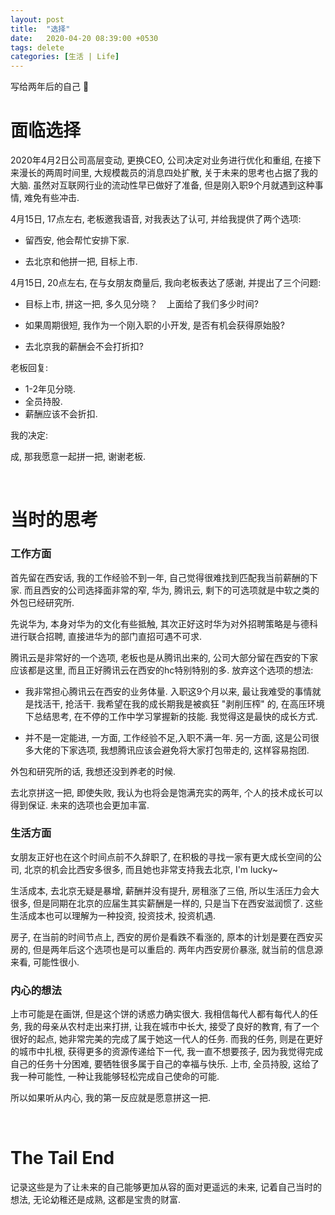 ```yaml
---
layout: post
title:  "选择"
date:   2020-04-20 08:39:00 +0530
tags: delete
categories: [生活 | Life]
---
```

写给两年后的自己 :flags:


# 面临选择

2020年4月2日公司高层变动, 更换CEO, 公司决定对业务进行优化和重组, 在接下来漫长的两周时间里, 大规模裁员的消息四处扩散, 关于未来的思考也占据了我的大脑. 虽然对互联网行业的流动性早已做好了准备, 但是刚入职9个月就遇到这种事情, 难免有些冲击.

4月15日, 17点左右, 老板邀我语音, 对我表达了认可, 并给我提供了两个选项:
+ 留西安, 他会帮忙安排下家. 

+ 去北京和他拼一把, 目标上市.

4月15日, 20点左右, 在与女朋友商量后, 我向老板表达了感谢, 并提出了三个问题:

+ 目标上市, 拼这一把, 多久见分晓？　上面给了我们多少时间?

+ 如果周期很短, 我作为一个刚入职的小开发, 是否有机会获得原始股?

+ 去北京我的薪酬会不会打折扣?

老板回复:

+ 1-2年见分晓.
+ 全员持股.
+ 薪酬应该不会折扣.

我的决定:

成, 那我愿意一起拼一把, 谢谢老板.


&nbsp;
# 当时的思考

### 工作方面

首先留在西安话, 我的工作经验不到一年, 自己觉得很难找到匹配我当前薪酬的下家.  而且西安的公司选择面非常的窄, 华为, 腾讯云, 剩下的可选项就是中软之类的外包已经研究所.

先说华为, 本身对华为的文化有些抵触, 其次正好这时华为对外招聘策略是与德科进行联合招聘, 直接进华为的部门直招可遇不可求.

腾讯云是非常好的一个选项, 老板也是从腾讯出来的, 公司大部分留在西安的下家应该都是这里, 而且正好腾讯云在西安的hc特别特别的多. 放弃这个选项的想法:

+ 我非常担心腾讯云在西安的业务体量. 入职这9个月以来, 最让我难受的事情就是找活干, 抢活干. 我希望在我的成长期我是被疯狂 "剥削压榨" 的, 在高压环境下总结思考, 在不停的工作中学习掌握新的技能. 我觉得这是最快的成长方式.

+ 并不是一定能进, 一方面, 工作经验不足,入职不满一年. 另一方面, 这是公司很多大佬的下家选项, 我想腾讯应该会避免将大家打包带走的, 这样容易抱团.

外包和研究所的话, 我想还没到养老的时候.

去北京拼这一把, 即使失败, 我认为也将会是饱满充实的两年, 个人的技术成长可以得到保证. 未来的选项也会更加丰富.

### 生活方面

女朋友正好也在这个时间点前不久辞职了, 在积极的寻找一家有更大成长空间的公司, 北京的机会比西安多很多, 而且她也非常支持我去北京, I'm lucky~

生活成本, 去北京无疑是暴增, 薪酬并没有提升, 房租涨了三倍, 所以生活压力会大很多, 但是同期在北京的应届生其实薪酬是一样的, 只是当下在西安滋润惯了. 这些生活成本也可以理解为一种投资, 投资技术, 投资机遇.

房子, 在当前的时间节点上, 西安的房价是看跌不看涨的, 原本的计划是要在西安买房的, 但是两年后这个选项也是可以重启的. 两年内西安房价暴涨, 就当前的信息源来看, 可能性很小.

### 内心的想法

上市可能是在画饼, 但是这个饼的诱惑力确实很大. 我相信每代人都有每代人的任务, 我的母亲从农村走出来打拼, 让我在城市中长大, 接受了良好的教育, 有了一个很好的起点, 她非常完美的完成了属于她这一代人的任务. 而我的任务, 则是在更好的城市中扎根, 获得更多的资源传递给下一代, 我一直不想要孩子, 因为我觉得完成自己的任务十分困难, 要牺牲很多属于自己的幸福与快乐. 上市, 全员持股, 这给了我一种可能性, 一种让我能够轻松完成自己使命的可能. 

所以如果听从内心, 我的第一反应就是愿意拼这一把.

&nbsp;
# The Tail End
记录这些是为了让未来的自己能够更加从容的面对更遥远的未来, 记着自己当时的想法, 无论幼稚还是成熟, 这都是宝贵的财富.